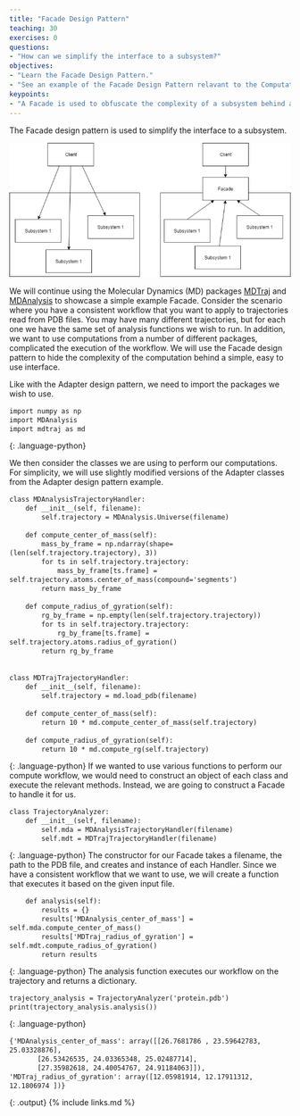 ```yaml
---
title: "Facade Design Pattern"
teaching: 30
exercises: 0
questions:
- "How can we simplify the interface to a subsystem?"
objectives:
- "Learn the Facade Design Pattern."
- "See an example of the Facade Design Pattern relavant to the Computational Molecular Sciences domain."
keypoints:
- "A Facade is used to obfuscate the complexity of a subsystem behind a simple interface."
---
```

The Facade design pattern is used to simplify the interface to a subsystem.

![facade](../fig/Facade.png)

We will continue using the Molecular Dynamics (MD) packages [MDTraj] and [MDAnalysis] to showcase a simple example Facade.
Consider the scenario where you have a consistent workflow that you want to apply to trajectories read from PDB files. You may have many different trajectories, but for each one we have the same set of analysis functions we wish to run.
In addition, we want to use computations from a number of different packages, complicated the execution of the workflow.
We will use the Facade design pattern to hide the complexity of the computation behind a simple, easy to use interface.

Like with the Adapter design pattern, we need to import the packages we wish to use.
~~~
import numpy as np
import MDAnalysis
import mdtraj as md
~~~
{: .language-python}

We then consider the classes we are using to perform our computations.
For simplicity, we will use slightly modified versions of the Adapter classes from the Adapter design pattern example.
~~~
class MDAnalysisTrajectoryHandler:
    def __init__(self, filename):
        self.trajectory = MDAnalysis.Universe(filename)

    def compute_center_of_mass(self):
        mass_by_frame = np.ndarray(shape=(len(self.trajectory.trajectory), 3))
        for ts in self.trajectory.trajectory:
            mass_by_frame[ts.frame] = self.trajectory.atoms.center_of_mass(compound='segments')
        return mass_by_frame

    def compute_radius_of_gyration(self):
        rg_by_frame = np.empty(len(self.trajectory.trajectory))
        for ts in self.trajectory.trajectory:
            rg_by_frame[ts.frame] = self.trajectory.atoms.radius_of_gyration()
        return rg_by_frame


class MDTrajTrajectoryHandler:
    def __init__(self, filename):
        self.trajectory = md.load_pdb(filename)

    def compute_center_of_mass(self):
        return 10 * md.compute_center_of_mass(self.trajectory)

    def compute_radius_of_gyration(self):
        return 10 * md.compute_rg(self.trajectory)
~~~
{: .language-python}
If we wanted to use various functions to perform our compute workflow, we would need to construct an object of each class and execute the relevant methods.
Instead, we are going to construct a Facade to handle it for us.
~~~
class TrajectoryAnalyzer:
    def __init__(self, filename):
        self.mda = MDAnalysisTrajectoryHandler(filename)
        self.mdt = MDTrajTrajectoryHandler(filename)
~~~
{: .language-python}
The constructor for our Facade takes a filename, the path to the PDB file, and creates and instance of each Handler.
Since we have a consistent workflow that we want to use, we will create a function that executes it based on the given input file.
~~~
    def analysis(self):
        results = {}
        results['MDAnalysis_center_of_mass'] = self.mda.compute_center_of_mass()
        results['MDTraj_radius_of_gyration'] = self.mdt.compute_radius_of_gyration()
        return results
~~~
{: .language-python}
The analysis function executes our workflow on the trajectory and returns a dictionary.
~~~
trajectory_analysis = TrajectoryAnalyzer('protein.pdb')
print(trajectory_analysis.analysis())
~~~
{: .language-python}
~~~
{'MDAnalysis_center_of_mass': array([[26.7681786 , 23.59642783, 25.03328876],
       [26.53426535, 24.03365348, 25.02487714],
       [27.35982618, 24.40054767, 24.91184063]]), 'MDTraj_radius_of_gyration': array([12.05981914, 12.17911312, 12.1806974 ])}
~~~
{: .output}
{% include links.md %}

[MDAnalysis]: https://www.mdanalysis.org/
[MDTraj]: http://mdtraj.org/1.9.0/
[NumPy]: http://www.numpy.org/
[abc]: https://docs.python.org/3/library/abc.html

